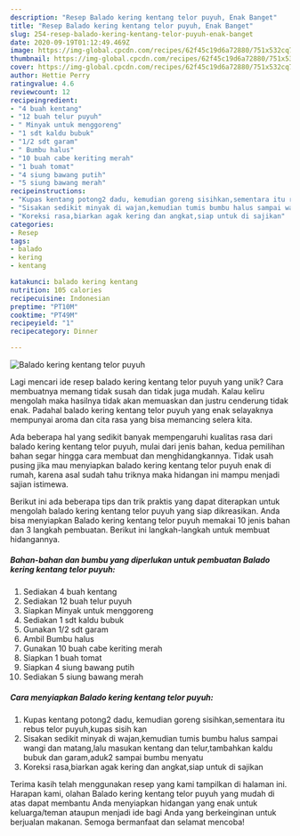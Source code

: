 ```yaml
---
description: "Resep Balado kering kentang telor puyuh, Enak Banget"
title: "Resep Balado kering kentang telor puyuh, Enak Banget"
slug: 254-resep-balado-kering-kentang-telor-puyuh-enak-banget
date: 2020-09-19T01:12:49.469Z
image: https://img-global.cpcdn.com/recipes/62f45c19d6a72880/751x532cq70/balado-kering-kentang-telor-puyuh-foto-resep-utama.jpg
thumbnail: https://img-global.cpcdn.com/recipes/62f45c19d6a72880/751x532cq70/balado-kering-kentang-telor-puyuh-foto-resep-utama.jpg
cover: https://img-global.cpcdn.com/recipes/62f45c19d6a72880/751x532cq70/balado-kering-kentang-telor-puyuh-foto-resep-utama.jpg
author: Hettie Perry
ratingvalue: 4.6
reviewcount: 12
recipeingredient:
- "4 buah kentang"
- "12 buah telur puyuh"
- " Minyak untuk menggoreng"
- "1 sdt kaldu bubuk"
- "1/2 sdt garam"
- " Bumbu halus"
- "10 buah cabe keriting merah"
- "1 buah tomat"
- "4 siung bawang putih"
- "5 siung bawang merah"
recipeinstructions:
- "Kupas kentang potong2 dadu, kemudian goreng sisihkan,sementara itu rebus telor puyuh,kupas sisih kan"
- "Sisakan sedikit minyak di wajan,kemudian tumis bumbu halus sampai wangi dan matang,lalu masukan kentang dan telur,tambahkan kaldu bubuk dan garam,aduk2 sampai bumbu menyatu"
- "Koreksi rasa,biarkan agak kering dan angkat,siap untuk di sajikan"
categories:
- Resep
tags:
- balado
- kering
- kentang

katakunci: balado kering kentang 
nutrition: 105 calories
recipecuisine: Indonesian
preptime: "PT10M"
cooktime: "PT49M"
recipeyield: "1"
recipecategory: Dinner

---
```



![Balado kering kentang telor puyuh](https://img-global.cpcdn.com/recipes/62f45c19d6a72880/751x532cq70/balado-kering-kentang-telor-puyuh-foto-resep-utama.jpg)

Lagi mencari ide resep balado kering kentang telor puyuh yang unik? Cara membuatnya memang tidak susah dan tidak juga mudah. Kalau keliru mengolah maka hasilnya tidak akan memuaskan dan justru cenderung tidak enak. Padahal balado kering kentang telor puyuh yang enak selayaknya mempunyai aroma dan cita rasa yang bisa memancing selera kita.



Ada beberapa hal yang sedikit banyak mempengaruhi kualitas rasa dari balado kering kentang telor puyuh, mulai dari jenis bahan, kedua pemilihan bahan segar hingga cara membuat dan menghidangkannya. Tidak usah pusing jika mau menyiapkan balado kering kentang telor puyuh enak di rumah, karena asal sudah tahu triknya maka hidangan ini mampu menjadi sajian istimewa.


Berikut ini ada beberapa tips dan trik praktis yang dapat diterapkan untuk mengolah balado kering kentang telor puyuh yang siap dikreasikan. Anda bisa menyiapkan Balado kering kentang telor puyuh memakai 10 jenis bahan dan 3 langkah pembuatan. Berikut ini langkah-langkah untuk membuat hidangannya.

<!--inarticleads1-->

##### Bahan-bahan dan bumbu yang diperlukan untuk pembuatan Balado kering kentang telor puyuh:

1. Sediakan 4 buah kentang
1. Sediakan 12 buah telur puyuh
1. Siapkan  Minyak untuk menggoreng
1. Sediakan 1 sdt kaldu bubuk
1. Gunakan 1/2 sdt garam
1. Ambil  Bumbu halus
1. Gunakan 10 buah cabe keriting merah
1. Siapkan 1 buah tomat
1. Siapkan 4 siung bawang putih
1. Sediakan 5 siung bawang merah




<!--inarticleads2-->

##### Cara menyiapkan Balado kering kentang telor puyuh:

1. Kupas kentang potong2 dadu, kemudian goreng sisihkan,sementara itu rebus telor puyuh,kupas sisih kan
1. Sisakan sedikit minyak di wajan,kemudian tumis bumbu halus sampai wangi dan matang,lalu masukan kentang dan telur,tambahkan kaldu bubuk dan garam,aduk2 sampai bumbu menyatu
1. Koreksi rasa,biarkan agak kering dan angkat,siap untuk di sajikan




Terima kasih telah menggunakan resep yang kami tampilkan di halaman ini. Harapan kami, olahan Balado kering kentang telor puyuh yang mudah di atas dapat membantu Anda menyiapkan hidangan yang enak untuk keluarga/teman ataupun menjadi ide bagi Anda yang berkeinginan untuk berjualan makanan. Semoga bermanfaat dan selamat mencoba!

